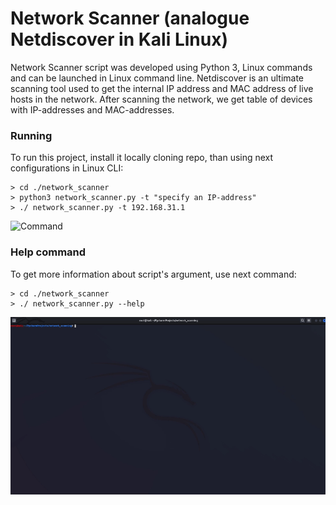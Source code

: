 # Network Scanner (analogue Netdiscover in Kali Linux)


Network Scanner script was developed using Python 3, Linux commands and can be launched in Linux command line. Netdiscover is an ultimate scanning tool used to get the internal IP address and MAC address of live hosts in the network. After scanning the network, we get table of devices with IP-addresses and MAC-addresses. 


### Running  

To run this project, install it locally cloning repo, than using next configurations in Linux CLI:
```
> cd ./network_scanner
> python3 network_scanner.py -t "specify an IP-address"
> ./ network_scanner.py -t 192.168.31.1
```

![Command](./ReadmeMaterials/network_scanner.gif)



### Help command

To get more information about script's argument, use next command:

```
> cd ./network_scanner
> ./ network_scanner.py --help
```

![Help command](./ReadmeMaterials/network_scanning_help.gif)
